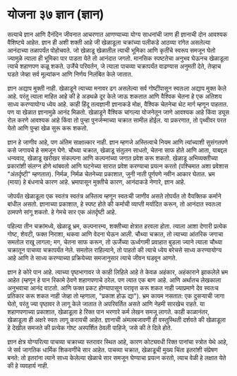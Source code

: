 # योजना ३७ ज्ञान (ज्ञान)

सत्याचे ज्ञान आणि दैनंदिन जीवनात आचरणात आणण्याच्या योग्य साधनांची जाण ही ज्ञानाची दोन आवश्यक वैशिष्ट्ये आहेत. ज्ञान ही अशी शक्ती आहे जी खेळाडूला चक्रांच्या पलीकडे आठव्या रांगेत असलेल्या आनंदाच्या तळापर्यंत पोहोचवते. जो खेळाडू खेळातील त्याची भूमिका आणि कृतींचे स्वरूप समजून घेतो ज्यामुळे त्याला ही भूमिका पार पाडता येते तो आनंदात जगतो. मानसिक स्पष्टतेचा अनुभव घेऊनच खेळाडूला त्याचे शहाणपण कळू शकते. उर्जेचे परिवर्तन, जे त्याला पाचव्या चक्रापर्यंत वाढण्यास अनुमती देते, तेव्हाच घडते जेव्हा सर्व मूल्यांकन आणि निर्णय निलंबित केले जातात.

ज्ञान अद्याप मुक्ती नाही. खेळाडूने त्याच्या मनावर ढग असलेल्या सर्व गोष्टींपासून स्वतःला अद्याप मुक्त केले आहे. परंतु त्याला माहित आहे की हे अडथळे दूर केले जाऊ शकतात आणि वैश्विक चेतना हे एक अतिशय साध्य करण्यायोग्य ध्येय आहे. काही हिंदू तत्वज्ञानी ज्ञानाकडे मोक्ष, वैश्विक चेतनेचा थेट मार्ग म्हणून पाहतात. पण या खेळात ज्ञानामुळे आनंद मिळतो. खेळाडूने वैश्विक चांगल्या योजनेतून जाणे आवश्यक आहे किंवा ड्यूस रोल करणे आवश्यक आहे किंवा तो पुन्हा पुनर्जन्माच्या चक्रात सामील होईल. या प्रकरणात, तो पृथ्वीवर परत येतो आणि पुन्हा खेळ सुरू करू शकतो.

ज्ञान हे जाणीव आहे, पण अंतिम साक्षात्कार नाही. ज्ञान म्हणजे अस्तित्वाचे नियम आणि त्यांच्याशी सुसंगतपणे कसे जगायचे हे समजून घेणे. चौथ्या चक्रात, खेळाडू संतुलन साधतो, चेतना साफ होते आणि आता, याबद्दल धन्यवाद, खेळाडू खरोखर संकल्पना आणि कल्पनांच्या जगात प्रवेश करू शकतो. खेळाडू अभिव्यक्तीच्या प्रकारांशी संलग्न होणे थांबवतो आणि घटनेच्या सारात प्रवेश करण्याचा प्रयत्न करतो (पश्चिमात अशा प्रवेशास "अंतर्दृष्टी" म्हणतात). निर्मळ, निर्मळ चेतनेच्या प्रकाशात, जुनी नाती पूर्णपणे नवीन आकार घेतात. भ्रम (माया) हे बंधनाचे कारण आहे. भ्रमापासून मुक्तीचे कारण, आनंदाकडे नेणारे, ज्ञान आहे.

जोपर्यंत खेळाडूला एक स्वतंत्र स्वतंत्र अस्तित्व म्हणून स्वतःची जाणीव असते तोपर्यंत तो वैयक्तिक कर्माने बांधील असतो. ज्ञानाच्या प्रकाशात, हे स्पष्ट होते की कर्माची व्याप्ती मर्यादित करून, तो आनंदात स्वतःला ठामपणे सांगू शकतो. हे गेमचे सार एक अंतर्दृष्टी आहे.

पहिल्या तीन चक्रांमध्ये, खेळाडू भ्रम, कल्पनारम्य, शक्तीच्या क्षेत्रात हरवला होता. त्याला आशा देणारी प्रत्येक गोष्ट, शेवटी, फक्त निराशा, थकवा आणि वेदना घेऊन आली. चौथ्या चक्रात, तो त्याच्या आंतरिक जगाचा समतोल राखू लागला; मग, चेतना साफ करून, तो ऊर्जेच्या ऊर्ध्वगामी प्रवाहात बुडला ज्याने त्याला चौथ्या चक्रातून पाचव्या चक्रापर्यंत नेले. समतोल राहिल्याने, तो पाहतो की त्याचे ध्येय बरेचसे साध्य करण्यायोग्य आहे आणि ते साध्य करण्याच्या प्रक्रियेच्या समजानुसार त्याचे जीवन घडवून आणते.

ज्ञान हे कोरे पान आहे. त्याच्या पृष्ठभागावर जे काही लिहिले आहे ते केवळ अहंकार, अहंकाराने झाकलेले भ्रम आहेत (म्हणून हे पान रिकामे ठेवणे शहाणपणाचे ठरेल. पण त्यात एक बाण आहे. आणि अर्थातच लेखकाला अनुभवाचा आनंद वाटतो. आणि फक्त प्रकट होण्यापासून परावृत्त करू शकत नाही ज्याप्रमाणे देव स्वतःच प्रतिकार करू शकत नाही जेव्हा तो म्हणाला, "प्रकाश होऊ द्या"). भ्रम कायम नसतात: एक दुसऱ्याची जागा घेतो, परंतु ज्या पृष्ठावर ते लागू केले जातात ते अपरिवर्तित असते आणि नेहमी सारखेच राहते. या शहाणपणाच्या प्रकाशात, खेळाडूला हे रिक्त पान भरणारे कर्म लेखन समजू लागते. काही काळानंतर, खेळाडूला ही अक्षरे स्वतः लागू करायची आहेत. ज्ञानाची अंमलबजावणी ही वस्तुस्थिती दर्शवते की खेळाडूला हे देखील समजते की प्रत्येक गोष्ट अस्पर्शित ठेवली पाहिजे, जसे की ते दिले होते.

ज्ञान क्षेत्र योग्यरित्या पाचव्या चक्राच्या स्तरावर स्थित आहे, कारण कोट्यवधी रिक्त पानांचा स्त्रोत येथे आहे, जे सर्व जागतिक धार्मिक शिकवणींचे सार आहेत. पाचव्या चक्रात, खेळाडूची मुख्य चिंता इतरांशी संप्रेषण बनते: तो इतरांना त्याने साध्य केलेल्या खेळाचे सार समजून घेण्याचा प्रयत्न करतो, त्याच वेळी हे लक्षात येते की हे व्यवहार्य नाही.
